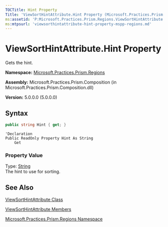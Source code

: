 ```yaml
---
TOCTitle: Hint Property
Title: 'ViewSortHintAttribute.Hint Property (Microsoft.Practices.Prism.Regions)'
ms:assetid: 'P:Microsoft.Practices.Prism.Regions.ViewSortHintAttribute.Hint'
ms:mtpsurl: 'viewsorthintattribute-hint-property-mspp-regions.md'
---
```



# ViewSortHintAttribute.Hint Property

Gets the hint.

**Namespace:** [Microsoft.Practices.Prism.Regions](/patterns-practices/reference/mspp-regions-namespace)

**Assembly:** Microsoft.Practices.Prism.Composition (in Microsoft.Practices.Prism.Composition.dll)

**Version:** 5.0.0.0 (5.0.0.0)

## Syntax
```C#
public string Hint { get; }
```
```VB
'Declaration
Public ReadOnly Property Hint As String
	Get
```
### Property Value

Type: [String](http://msdn.microsoft.com/en-us/library/s1wwdcbf)   
The hint to use for sorting.

## See Also

[ViewSortHintAttribute Class](/patterns-practices/reference/viewsorthintattribute-class-mspp-regions)

[ViewSortHintAttribute Members](/patterns-practices/reference/viewsorthintattribute-members-mspp-regions)

[Microsoft.Practices.Prism.Regions Namespace](/patterns-practices/reference/mspp-regions-namespace)
